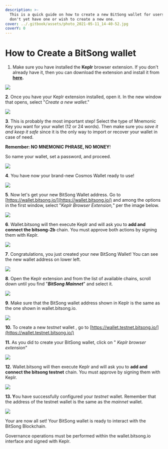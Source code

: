 ```yaml
---
description: >-
  This is a quick guide on how to create a new BitSong wallet for users who
  don't yet have one or wish to create a new one.
cover: ../.gitbook/assets/photo_2021-05-11_14-40-52.jpg
coverY: 0
---
```


# How to Create a BitSong wallet

1. Make sure you have installed the **Keplr** browser extension. If you don't already have it, then you can download the extension and install it from [**here**](https://chrome.google.com/webstore/detail/keplr/dmkamcknogkgcdfhhbddcghachkejeap?hl=en)**.**

![](<../.gitbook/assets/Cattura (1).PNG>)

**2**. Once you have your Keplr extension installed, open it. In the new window that opens, select "_Create a new wallet_."

![](<../.gitbook/assets/Group 318.png>)

**3**. This is probably the most important step! Select the type of Mnemonic Key you want for your wallet (12 or 24 words). Then make sure you _save it and keep it safe_ since it is the only way to import or recover your wallet in case of need.&#x20;

**Remember: NO MNEMONIC PHRASE, NO MONEY**!

So name your wallet, set a password, and proceed.



![](<../.gitbook/assets/Group 319.png>)

**4**. You have now your brand-new Cosmos Wallet ready to use!

![](<../.gitbook/assets/Group 326 (1).png>)

**5**. Now let's get your new BitSong Wallet address. Go to [https://wallet.bitsong.io/](https://wallet.bitsong.io/) and among the options in the first window, select "_Keplr Browser Extension,_" per the image below.&#x20;

![](<../.gitbook/assets/Screenshot 2022-04-26 at 20.38.53.png>)

**6**. Wallet.bitsong will then execute Keplr and will ask you to **add and connect the bitsong-2b** chain. You must approve both actions by signing them with Keplr.

![](<../.gitbook/assets/Group 490.png>)

**7**. Congratulations, you just created your new BitSong Wallet! You can see the new wallet address on lower left.

![](<../.gitbook/assets/Group 491.png>)

**8**. Open the Keplr extension and from the list of available chains, scroll down until you find "_**BitSong Mainnet**_" and select it.

![](<../.gitbook/assets/Group 327.png>)

**9**. Make sure that the BitSong wallet address shown in Keplr is the same as the one shown in wallet.bitsong.io.

![](<../.gitbook/assets/Group 492.png>)

**10.** To create a new _testnet_ wallet , go to [https://wallet.testnet.bitsong.io/](https://wallet.testnet.bitsong.io/)

**11.**  As you did to create your BitSong wallet, click on " _Keplr browser extension_"

![](<../.gitbook/assets/Group 494 (1).png>)

**12.** Wallet.bitsong will then execute Keplr and will ask you to **add and connect the bitsong testnet** chain. You must approve by signing them with Keplr.

![](<../.gitbook/assets/Group 493 (1).png>)

**13. Y**ou have successfully configured your _testnet_ wallet. Remember that the address of the testnet wallet is the same as the _mainnet_ wallet.

![](<../.gitbook/assets/Group 496.png>)

Your are now all set! Your BitSong wallet is ready to interact with the BitSong Blockchain.

Governance operations must be performed within the wallet.bitsong.io interface and signed with Keplr.
